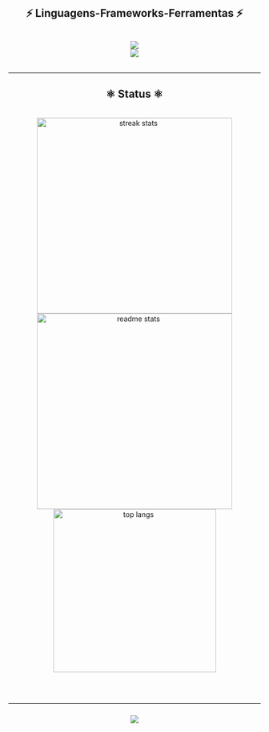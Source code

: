  <h2 align="center">⚡ Linguagens-Frameworks-Ferramentas ⚡</h2>
<br/>
<div align="center">
    <img src="https://skillicons.dev/icons?i=nodejs,github,python,javascript,cpp,assembly" /><br>
    <img src="https://skillicons.dev/icons?i=react,bootstrap,html,css,vscode,django" />
</div>

<br/>

<hr/>

<h2 align="center">⚛ Status ⚛</h2>
<br>
<div align=center>
  <img width=390 src="https://streak-stats.demolab.com/?user=caalexandre&count_private=true&theme=react&border_radius=10" alt="streak stats"/>
  <img width=390 src="https://github-readme-stats.vercel.app/api?username=caalexandre&show_icons=true&theme=react&rank_icon=github&border_radius=10" alt="readme stats" />
  <br/>
  <img width=325 align="center" src="https://github-readme-stats.vercel.app/api/top-langs/?username=caalexandre&hide=HTML&langs_count=8&layout=compact&theme=react&border_radius=10&size_weight=0.5&count_weight=0.5&exclude_repo=github-readme-stats" alt="top langs" />
</div>

<br/><br/>
<hr/>

<h3 align="center">
    <img src="https://readme-typing-svg.herokuapp.com/?font=Righteous&size=25&center=true&vCenter=true&width=500&height=70&duration=4000&lines=Ja'h+Podi'h+All-Mossar+😋?">
</h3>

<br/>
